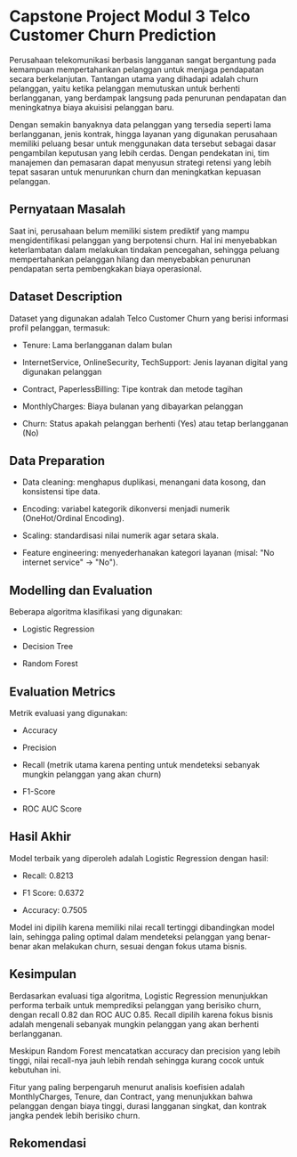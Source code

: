 # Capstone Project Modul 3 Telco Customer Churn Prediction
Perusahaan telekomunikasi berbasis langganan sangat bergantung pada kemampuan mempertahankan pelanggan untuk menjaga pendapatan secara berkelanjutan. Tantangan utama yang dihadapi adalah churn pelanggan, yaitu ketika pelanggan memutuskan untuk berhenti berlangganan, yang berdampak langsung pada penurunan pendapatan dan meningkatnya biaya akuisisi pelanggan baru.

Dengan semakin banyaknya data pelanggan yang tersedia seperti lama berlangganan, jenis kontrak, hingga layanan yang digunakan perusahaan memiliki peluang besar untuk menggunakan data tersebut sebagai dasar pengambilan keputusan yang lebih cerdas. Dengan pendekatan ini, tim manajemen dan pemasaran dapat menyusun strategi retensi yang lebih tepat sasaran untuk menurunkan churn dan meningkatkan kepuasan pelanggan.

## Pernyataan Masalah
Saat ini, perusahaan belum memiliki sistem prediktif yang mampu mengidentifikasi pelanggan yang berpotensi churn. Hal ini menyebabkan keterlambatan dalam melakukan tindakan pencegahan, sehingga peluang mempertahankan pelanggan hilang dan menyebabkan penurunan pendapatan serta pembengkakan biaya operasional.

## Dataset Description
Dataset yang digunakan adalah Telco Customer Churn yang berisi informasi profil pelanggan, termasuk:

- Tenure: Lama berlangganan dalam bulan

- InternetService, OnlineSecurity, TechSupport: Jenis layanan digital yang digunakan pelanggan

- Contract, PaperlessBilling: Tipe kontrak dan metode tagihan

- MonthlyCharges: Biaya bulanan yang dibayarkan pelanggan

- Churn: Status apakah pelanggan berhenti (Yes) atau tetap berlangganan (No)

## Data Preparation

- Data cleaning: menghapus duplikasi, menangani data kosong, dan konsistensi tipe data.

- Encoding: variabel kategorik dikonversi menjadi numerik (OneHot/Ordinal Encoding).

- Scaling: standardisasi nilai numerik agar setara skala.

- Feature engineering: menyederhanakan kategori layanan (misal: "No internet service" → "No").

## Modelling dan Evaluation
Beberapa algoritma klasifikasi yang digunakan:

- Logistic Regression

- Decision Tree

- Random Forest

## Evaluation Metrics
Metrik evaluasi yang digunakan:

- Accuracy

- Precision

- Recall (metrik utama karena penting untuk mendeteksi sebanyak mungkin pelanggan yang akan churn)

- F1-Score

- ROC AUC Score

## Hasil Akhir
Model terbaik yang diperoleh adalah Logistic Regression dengan hasil:

- Recall: 0.8213

- F1 Score: 0.6372

- Accuracy: 0.7505

Model ini dipilih karena memiliki nilai recall tertinggi dibandingkan model lain, sehingga paling optimal dalam mendeteksi pelanggan yang benar-benar akan melakukan churn, sesuai dengan fokus utama bisnis.

## Kesimpulan
Berdasarkan evaluasi tiga algoritma, Logistic Regression menunjukkan performa terbaik untuk memprediksi pelanggan yang berisiko churn, dengan recall 0.82 dan ROC AUC 0.85. Recall dipilih karena fokus bisnis adalah mengenali sebanyak mungkin pelanggan yang akan berhenti berlangganan.

Meskipun Random Forest mencatatkan accuracy dan precision yang lebih tinggi, nilai recall-nya jauh lebih rendah sehingga kurang cocok untuk kebutuhan ini.

Fitur yang paling berpengaruh menurut analisis koefisien adalah MonthlyCharges, Tenure, dan Contract, yang menunjukkan bahwa pelanggan dengan biaya tinggi, durasi langganan singkat, dan kontrak jangka pendek lebih berisiko churn.

## Rekomendasi 
